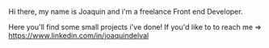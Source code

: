 <!---
delvalj/delvalj is a ✨ special ✨ repository because its `README.md` (this file) appears on your GitHub profile.
You can click the Preview link to take a look at your changes.
--->

Hi there, my name is Joaquin and i'm a freelance Front end Developer. 

Here you'll find some small projects i've done! 
If you'd like to to reach me => https://www.linkedin.com/in/joaquindelval 



